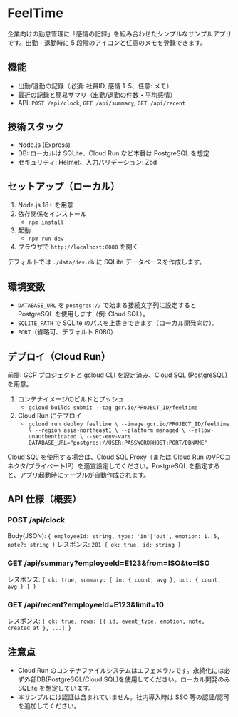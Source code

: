 # FeelTime

企業向けの勤怠管理に「感情の記録」を組み合わせたシンプルなサンプルアプリです。出勤・退勤時に 5 段階のアイコンと任意のメモを登録できます。

## 機能
- 出勤/退勤の記録（必須: 社員ID, 感情 1–5、任意: メモ）
- 最近の記録と簡易サマリ（出勤/退勤の件数・平均感情）
- API: `POST /api/clock`, `GET /api/summary`, `GET /api/recent`

## 技術スタック
- Node.js (Express)
- DB: ローカルは SQLite、Cloud Run など本番は PostgreSQL を想定
- セキュリティ: Helmet、入力バリデーション: Zod

## セットアップ（ローカル）
1. Node.js 18+ を用意
2. 依存関係をインストール
   - `npm install`
3. 起動
   - `npm run dev`
4. ブラウザで `http://localhost:8080` を開く

デフォルトでは `./data/dev.db` に SQLite データベースを作成します。

## 環境変数
- `DATABASE_URL` を `postgres://` で始まる接続文字列に設定すると PostgreSQL を使用します（例: Cloud SQL）。
- `SQLITE_PATH` で SQLite のパスを上書きできます（ローカル開発向け）。
- `PORT`（省略可、デフォルト 8080）

## デプロイ（Cloud Run）
前提: GCP プロジェクトと gcloud CLI を設定済み、Cloud SQL (PostgreSQL) を用意。

1. コンテナイメージのビルドとプッシュ
   - `gcloud builds submit --tag gcr.io/PROJECT_ID/feeltime` 
2. Cloud Run にデプロイ
   - `gcloud run deploy feeltime \
       --image gcr.io/PROJECT_ID/feeltime \
       --region asia-northeast1 \
       --platform managed \
       --allow-unauthenticated \
       --set-env-vars DATABASE_URL="postgres://USER:PASSWORD@HOST:PORT/DBNAME"`

Cloud SQL を使用する場合は、Cloud SQL Proxy（または Cloud Run のVPCコネクタ/プライベートIP）を適宜設定してください。PostgreSQL を指定すると、アプリ起動時にテーブルが自動作成されます。

## API 仕様（概要）
### POST /api/clock
Body(JSON): `{ employeeId: string, type: 'in'|'out', emotion: 1..5, note?: string }`
レスポンス: `201 { ok: true, id: string }`

### GET /api/summary?employeeId=E123&from=ISO&to=ISO
レスポンス: `{ ok: true, summary: { in: { count, avg }, out: { count, avg } } }`

### GET /api/recent?employeeId=E123&limit=10
レスポンス: `{ ok: true, rows: [{ id, event_type, emotion, note, created_at }, ...] }`

## 注意点
- Cloud Run のコンテナファイルシステムはエフェメラルです。永続化には必ず外部DB(PostgreSQL/Cloud SQL)を使用してください。ローカル開発のみ SQLite を想定しています。
- 本サンプルには認証は含まれていません。社内導入時は SSO 等の認証/認可を追加してください。

